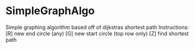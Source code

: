 # SimpleGraphAlgo
Simple graphing algorithm based off of dijkstras shortest path
Instructions: 
[R] new end circle (any) 
[G] new start circle (top row only) 
[Z] find shortest path
